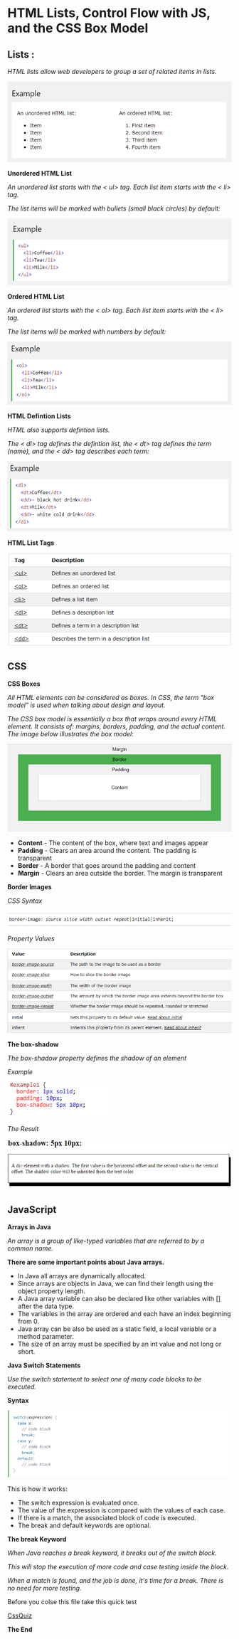 # HTML Lists, Control Flow with JS, and the CSS Box Model


## Lists :

*HTML lists allow web developers to group a set of related items in lists.*


![Lists](/images/lists.png)



**Unordered HTML List**

*An unordered list starts with the < ul> tag. Each list item starts with the < li> tag.*

*The list items will be marked with bullets (small black circles) by default:*


![unorderedList](/images/ul.png)



**Ordered HTML List**

*An ordered list starts with the < ol> tag. Each list item starts with the < li> tag.*

*The list items will be marked with numbers by default:*


![orderedList](/images/ol.png)



**HTML Defintion Lists**


*HTML also supports defintion lists.*


*The < dl> tag defines the defintion list, the < dt> tag defines the term (name), and the < dd> tag describes each term:*


![defintionList](/images/dl.png)



**HTML List Tags**


![HTMLTags](/images/htmllists.png)


## CSS


 **CSS Boxes**


*All HTML elements can be considered as boxes. In CSS, the term "box model" is used when talking about design and layout.*

*The CSS box model is essentially a box that wraps around every HTML element. It consists of: margins, borders, padding, and the actual content. The image below illustrates the box model:*


![boxes](/images/box.png)



- **Content** - The content of the box, where text and images appear
- **Padding** - Clears an area around the content. The padding is transparent
- **Border** - A border that goes around the padding and content
- **Margin** - Clears an area outside the border. The margin is transparent


**Border Images**

*CSS Syntax*


![syntax](/images/css-syntax.png)



*Property Values*


![borderImg](/images/borderimg.png)




**The box-shadow**

*The box-shadow property defines the shadow of an element*

*Example*

![boxshadow](/images/ex.png)

*The Result*

![boxShadow](/images/shadow.png)




## JavaScript


**Arrays in Java**


*An array is a group of like-typed variables that are referred to by a common name.*

**There are some important points about Java arrays.**

- In Java all arrays are dynamically allocated.
- Since arrays are objects in Java, we can find their length using the object property length. 
- A Java array variable can also be declared like other variables with [] after the data type.
- The variables in the array are ordered and each have an index beginning from 0.
- Java array can be also be used as a static field, a local variable or a method parameter.
- The size of an array must be specified by an int value and not long or short.

**Java Switch Statements**

*Use the switch statement to select one of many code blocks to be executed.*

**Syntax**

![Syntax](/images/switchSyntax.png)

This is how it works:

- The switch expression is evaluated once.
- The value of the expression is compared with the values of each case.
- If there is a match, the associated block of code is executed.
- The break and default keywords are optional.


**The break Keyword**

*When Java reaches a break keyword, it breaks out of the switch block.*

*This will stop the execution of more code and case testing inside the block.*

*When a match is found, and the job is done, it's time for a break. There is no need for more testing.*



Before you colse this file take this quick test

[CssQuiz](https://docs.google.com/forms/d/e/1FAIpQLScq5R4yXmkJShybYJ-o3CSCJSDQ1Xm8MU4Cy8guhtbufdW7Pw/viewform)




**The End**

